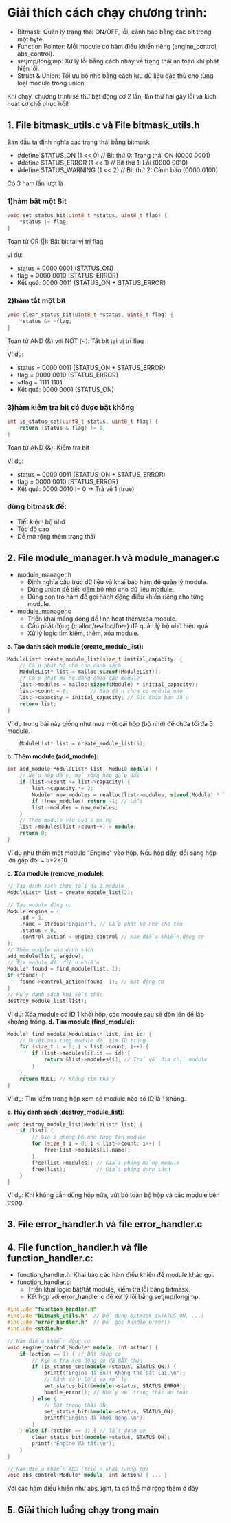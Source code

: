 # Giải thích cách chạy chương trình:
-	Bitmask: Quản lý trạng thái ON/OFF, lỗi, cảnh báo bằng các bit trong một byte.
-	Function Pointer: Mỗi module có hàm điều khiển riêng (engine_control, abs_control).
-	setjmp/longjmp: Xử lý lỗi bằng cách nhảy về trạng thái an toàn khi phát hiện lỗi.
-	Struct & Union: Tối ưu bộ nhớ bằng cách lưu dữ liệu đặc thù cho từng loại module trong union.
  
Khi chạy, chương trình sẽ thử bật động cơ 2 lần, lần thứ hai gây lỗi và kích hoạt cơ chế phục hồi!

## 1. File bitmask_utils.c và File bitmask_utils.h
Ban đầu ta định nghĩa các trạng thái bằng bitmask 
 - #define STATUS_ON      (1 << 0)  // Bit thứ 0: Trạng thái ON (0000 0001)
 - #define STATUS_ERROR   (1 << 1)  // Bit thứ 1: Lỗi (0000 0010)
 - #define STATUS_WARNING (1 << 2)  // Bit thứ 2: Cảnh báo (0000 0100)
   
Có 3 hàm lần lượt là 
### 1)hàm bật một Bit
```cpp
void set_status_bit(uint8_t *status, uint8_t flag) {
    *status |= flag;
}
```
Toán tử OR (|): Bật bit tại vị trí flag

ví dụ: 
- status = 0000 0001 (STATUS_ON)
- flag = 0000 0010 (STATUS_ERROR)
- Kết quả: 0000 0011 (STATUS_ON + STATUS_ERROR)  
### 2)hàm tắt một bit 
```cpp
void clear_status_bit(uint8_t *status, uint8_t flag) {
    *status &= ~flag; 
}
```
 Toán tử AND (&) với NOT (~): Tắt bit tại vị trí flag
 
 Ví dụ:
- status = 0000 0011 (STATUS_ON + STATUS_ERROR)
- flag = 0000 0010 (STATUS_ERROR)
- ~flag = 1111 1101
- Kết quả: 0000 0001 (STATUS_ON)
### 3)hàm kiểm tra bit có được bật không  
```cpp
int is_status_set(uint8_t status, uint8_t flag) {
    return (status & flag) != 0;  
}
```
Toán tử AND (&): Kiểm tra bit
   
   Ví dụ:
- status = 0000 0011 (STATUS_ON + STATUS_ERROR)
- flag = 0000 0010 (STATUS_ERROR)
- Kết quả: 0000 0010 != 0 → Trả về 1 (true)

### dùng bitmask để:
- Tiết kiệm bộ nhớ
- Tốc độ cao
- Dễ mở rộng thêm trạng thái

  
## 2. File  module_manager.h và module_manager.c 
- module_manager.h
  - Định nghĩa cấu trúc dữ liệu và khai báo hàm để quản lý module.
  - Dùng union để tiết kiệm bộ nhớ cho dữ liệu module.
  - Dùng con trỏ hàm để gọi hành động điều khiển riêng cho từng module.
- module_manager.c
  - Triển khai mảng động để linh hoạt thêm/xóa module.
  - Cấp phát động (malloc/realloc/free) để quản lý bộ nhớ hiệu quả.
  - Xử lý logic tìm kiếm, thêm, xóa module.
    
**a. Tạo danh sách module (create_module_list):** 
```cpp
ModuleList* create_module_list(size_t initial_capacity) {
    // Cấp phát bộ nhớ cho danh sách
    ModuleList* list = malloc(sizeof(ModuleList));
    // Cấp phát mảng động chứa các module
    list->modules = malloc(sizeof(Module) * initial_capacity);
    list->count = 0;       // Ban đầu chưa có module nào
    list->capacity = initial_capacity; // Sức chứa ban đầu 
    return list;
}
```
Ví dụ trong bài này giống như mua một cái hộp (bộ nhớ) để chứa tối đa 5 module. 
```cpp
    ModuleList* list = create_module_list(5);
```

**b. Thêm module (add_module):**
```cpp
int add_module(ModuleList* list, Module module) {
    // Nếu hộp đầy, mở rộng hộp gấp đôi
    if (list->count >= list->capacity) {
        list->capacity *= 2;
        Module* new_modules = realloc(list->modules, sizeof(Module) * list->capacity);
        if (!new_modules) return -1; // Lỗi
        list->modules = new_modules;
    }
    // Thêm module vào cuối mảng
    list->modules[list->count++] = module;
    return 0;
}
```
Ví dụ như thêm một module "Engine" vào hộp. Nếu hộp đầy, đổi sang hộp lớn gấp đôi = 5*2=10 

**c. Xóa module (remove_module):**
```cpp
// Tạo danh sách chứa tối đa 2 module
ModuleList* list = create_module_list(2);

// Tạo module động cơ
Module engine = {
    .id = 1,
    .name = strdup("Engine"), // Cấp phát bộ nhớ cho tên
    .status = 0,
    .control_action = engine_control // Hàm điều khiển động cơ
};
// Thêm module vào danh sách
add_module(list, engine);
// Tìm module để điều khiển
Module* found = find_module(list, 1);
if (found) {
    found->control_action(found, 1); // Bật động cơ
}
// Hủy danh sách khi kết thúc
destroy_module_list(list);
```
Ví dụ: Xóa module có ID 1 khỏi hộp, các module sau sẽ dồn lên để lấp khoảng trống.
**d. Tìm module (find_module):**
```cpp
Module* find_module(ModuleList* list, int id) {
    // Duyệt qua từng module để tìm ID trùng
    for (size_t i = 0; i < list->count; i++) {
        if (list->modules[i].id == id) {
            return &list->modules[i]; // Trả về địa chỉ module
        }
    }
    return NULL; // Không tìm thấy
}
```
Ví dụ: Tìm kiếm trong hộp xem có module nào có ID là 1 không.

**e. Hủy danh sách (destroy_module_list):**
```cpp
void destroy_module_list(ModuleList* list) {
    if (list) {
        // Giải phóng bộ nhớ từng tên module
        for (size_t i = 0; i < list->count; i++) {
            free(list->modules[i].name);
        }
        free(list->modules); // Giải phóng mảng module
        free(list);          // Giải phóng danh sách
    }
}
```
Ví dụ: Khi không cần dùng hộp nữa, vứt bỏ toàn bộ hộp và các module bên trong.

## 3. File error_handler.h và file error_handler.c

## 4. File function_handler.h và file function_handler.c:
- function_handler.h: Khai báo các hàm điều khiển để module khác gọi.
- function_handler.c:
  - Triển khai logic bật/tắt module, kiểm tra lỗi bằng bitmask.
  - Kết hợp với error_handler.c để xử lý lỗi bằng setjmp/longjmp.
```cpp
#include "function_handler.h"
#include "bitmask_utils.h"  // Để dùng bitmask (STATUS_ON, ...)
#include "error_handler.h"  // Để gọi handle_error()
#include <stdio.h>

// Hàm điều khiển động cơ
void engine_control(Module* module, int action) {
    if (action == 1) { // Bật động cơ
        // Kiểm tra xem động cơ đã BẬT chưa
        if (is_status_set(module->status, STATUS_ON)) {
            printf("Engine đã BẬT! Không thể bật lại.\n");
            // Đánh dấu lỗi và xử lý
            set_status_bit(&module->status, STATUS_ERROR);
            handle_error(); // Nhảy về trạng thái an toàn
        } else {
            // Bật trạng thái ON
            set_status_bit(&module->status, STATUS_ON);
            printf("Engine đã khởi động.\n");
        }
    } else if (action == 0) { // Tắt động cơ
        clear_status_bit(&module->status, STATUS_ON);
        printf("Engine đã tắt.\n");
    }
}

// Hàm điều khiển ABS (triển khai tương tự)
void abs_control(Module* module, int action) { ... }
```
Với các hàm điều khiển như abs,light, ta có thể mở rộng thêm ở đây  

## 5. Giải thích luồng chạy trong main 




















```cpp

```

```cpp

```

```cpp

```

```cpp

```

```cpp

```

```cpp

```

```cpp

```
